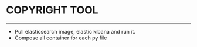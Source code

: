 # COPYRIGHT TOOL
<hr>
<ul>
<li>Pull elasticsearch image, elastic kibana and run it.</li>
<li>Compose all container for each py file</li>
</ul>